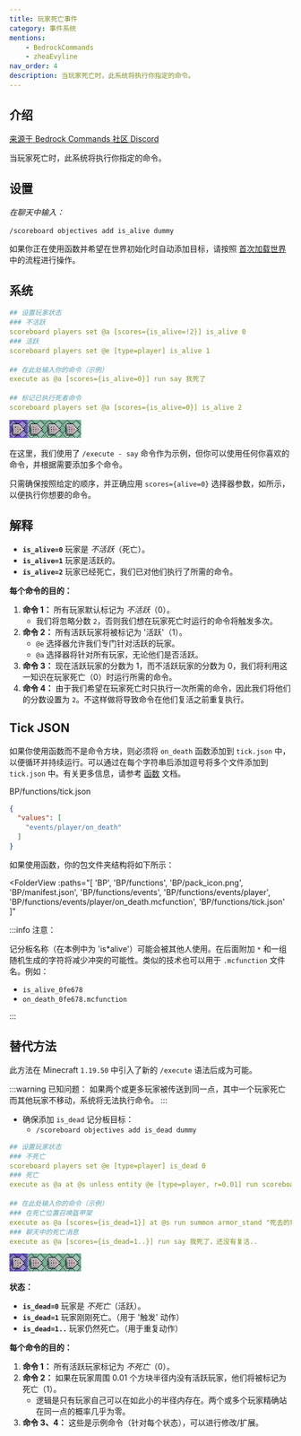 ```yaml
---
title: 玩家死亡事件
category: 事件系统
mentions:
    - BedrockCommands
    - zheaEvyline
nav_order: 4
description: 当玩家死亡时，此系统将执行你指定的命令。
---
```


## 介绍

[来源于 Bedrock Commands 社区 Discord](https://discord.gg/SYstTYx5G5)

当玩家死亡时，此系统将执行你指定的命令。

## 设置

_在聊天中输入：_

`/scoreboard objectives add is_alive dummy`

如果你正在使用函数并希望在世界初始化时自动添加目标，请按照 [首次加载世界](../commands/on-first-world-load.md) 中的流程进行操作。

## 系统

```yaml title="BP/functions/events/player/on_death.mcfunction"
## 设置玩家状态
### 不活跃
scoreboard players set @a [scores={is_alive=!2}] is_alive 0
### 活跃
scoreboard players set @e [type=player] is_alive 1

## 在此处输入你的命令（示例）
execute as @a [scores={is_alive=0}] run say 我死了

## 标记已执行死者命令
scoreboard players set @a [scores={is_alive=0}] is_alive 2
```

![commandBlockChain4](../assets/images/commands/commandBlockChain/4.png)

在这里，我们使用了 `/execute - say` 命令作为示例，但你可以使用任何你喜欢的命令，并根据需要添加多个命令。

只需确保按照给定的顺序，并正确应用 `scores={alive=0}` 选择器参数，如所示，以便执行你想要的命令。

## 解释

-   **`is_alive=0`** 玩家是 _不活跃_（死亡）。
-   **`is_alive=1`** 玩家是活跃的。
-   **`is_alive=2`** 玩家已经死亡，我们已对他们执行了所需的命令。

**每个命令的目的：**

1. **命令 1：** 所有玩家默认标记为 _不活跃_（0）。
    - 我们将忽略分数 `2`，否则我们想在玩家死亡时运行的命令将触发多次。
2. **命令 2：** 所有活跃玩家将被标记为 '活跃'（1）。
    - `@e` 选择器允许我们专门针对活跃的玩家。
    - `@a` 选择器将针对所有玩家，无论他们是否活跃。
3. **命令 3：** 现在活跃玩家的分数为 1，而不活跃玩家的分数为 0，我们将利用这一知识在玩家死亡（0）时运行所需的命令。
4. **命令 4：** 由于我们希望在玩家死亡时只执行一次所需的命令，因此我们将他们的分数设置为 `2`。不这样做将导致命令在他们复活之前重复执行。

## Tick JSON

如果你使用函数而不是命令方块，则必须将 `on_death` 函数添加到 `tick.json` 中，以便循环并持续运行。可以通过在每个字符串后添加逗号将多个文件添加到 `tick.json` 中。有关更多信息，请参考 [函数](../commands/mcfunctions.md#tick-json) 文档。

<CodeHeader>BP/functions/tick.json</CodeHeader>
```json
{
  "values": [
    "events/player/on_death"
  ]
}
```

如果使用函数，你的包文件夹结构将如下所示：

<FolderView
	:paths="[
    'BP',
    'BP/functions',
    'BP/pack_icon.png',
    'BP/manifest.json',
    'BP/functions/events',
    'BP/functions/events/player',
    'BP/functions/events/player/on_death.mcfunction',
    'BP/functions/tick.json'
]"
></FolderView>

:::info 注意：

记分板名称（在本例中为 'is*alive'）可能会被其他人使用。在后面附加 ` * ` 和一组随机生成的字符将减少冲突的可能性。类似的技术也可以用于 `.mcfunction` 文件名。例如：

-   `is_alive_0fe678`
-   `on_death_0fe678.mcfunction`

:::

## 替代方法

此方法在 Minecraft `1.19.50` 中引入了新的 `/execute` 语法后成为可能。

:::warning 已知问题：
如果两个或更多玩家被传送到同一点，其中一个玩家死亡而其他玩家不移动，系统将无法执行命令。
:::

-   确保添加 `is_dead` 记分板目标：
    -   `/scoreboard objectives add is_dead dummy`

```yaml title="BP/functions/states/is_dead.mcfunction"
## 设置玩家状态
### 不死亡
scoreboard players set @e [type=player] is_dead 0
### 死亡
execute as @a at @s unless entity @e [type=player, r=0.01] run scoreboard players add @s is_dead 1

## 在此处输入你的命令（示例）
### 在死亡位置召唤盔甲架
execute as @a [scores={is_dead=1}] at @s run summon armor_stand "死去的玩家" ~~~
### 聊天中的死亡消息
execute as @a [scores={is_dead=1..}] run say 我死了，还没有复活..
```

![commandBlockChain4](../assets/images/commands/commandBlockChain/4.png)

**状态：**

-   **`is_dead=0`** 玩家是 _不死亡_（活跃）。
-   **`is_dead=1`** 玩家刚刚死亡。（用于 '触发' 动作）
-   **`is_dead=1..`** 玩家仍然死亡。（用于重复动作）

**每个命令的目的：**

1. **命令 1：** 所有活跃玩家标记为 _不死亡_（0）。
2. **命令 2：** 如果在玩家周围 0.01 个方块半径内没有活跃玩家，他们将被标记为死亡（1）。
    - 逻辑是只有玩家自己可以在如此小的半径内存在。两个或多个玩家精确站在同一点的概率几乎为零。
3. **命令 3、4：** 这些是示例命令（针对每个状态），可以进行修改/扩展。